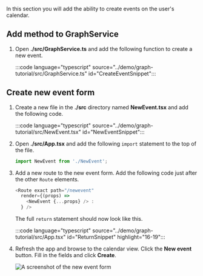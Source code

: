 <!-- markdownlint-disable MD002 MD041 -->

In this section you will add the ability to create events on the user's calendar.

## Add method to GraphService

1. Open **./src/GraphService.ts** and add the following function to create a new event.

    :::code language="typescript" source="../demo/graph-tutorial/src/GraphService.ts" id="CreateEventSnippet":::

## Create new event form

1. Create a new file in the **./src** directory named **NewEvent.tsx** and add the following code.

    :::code language="typescript" source="../demo/graph-tutorial/src/NewEvent.tsx" id="NewEventSnippet":::

1. Open **./src/App.tsx** and add the following `import` statement to the top of the file.

    ```typescript
    import NewEvent from './NewEvent';
    ```

1. Add a new route to the new event form. Add the following code just after the other `Route` elements.

    ```typescript
    <Route exact path="/newevent"
      render={(props) =>
        <NewEvent {...props} /> :
      } />
    ```

    The full `return` statement should now look like this.

    :::code language="typescript" source="../demo/graph-tutorial/src/App.tsx" id="ReturnSnippet" highlight="16-19":::

1. Refresh the app and browse to the calendar view. Click the **New event** button. Fill in the fields and click **Create**.

    ![A screenshot of the new event form](./images/create-event-01.png)
